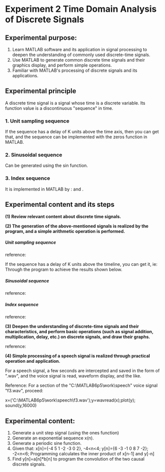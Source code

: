 # Experiment 2 Time Domain Analysis of Discrete Signals

## Experimental purpose:

1.  Learn MATLAB software and its application in signal processing to deepen the understanding of commonly used discrete-time signals.
2.  Use MATLAB to generate common discrete time signals and their graphics display, and perform simple operations.
3.  Familiar with MATLAB's processing of discrete signals and its applications.

## Experimental principle

A discrete time signal is a signal whose time is a discrete variable. Its function value is a discontinuous "sequence" in time.

### 1. Unit sampling sequence

If the sequence has a delay of K units above the time axis, then you can get that, and the sequence can be implemented with the zeros function in MATLAB.

### 2. Sinusoidal sequence

Can be generated using the sin function.

### 3. Index sequence

It is implemented in MATLAB by : and .

## Experimental content and its steps

**(1) Review relevant content about discrete time signals.**

**(2) The generation of the above-mentioned signals is realized by the program, and a simple arithmetic operation is performed.**

##### Unit sampling sequence

reference:

If the sequence has a delay of K units above the timeline, you can get it, ie:
Through the program to achieve the results shown below.

##### Sinusoidal sequence

reference:

##### Index sequence

reference:

**(3) Deepen the understanding of discrete-time signals and their characteristics, and perform basic operations (such as signal addition, multiplication, delay, etc.) on discrete signals, and draw their graphs.**

reference:

**(4) Simple processing of a speech signal is realized through practical operation and application.**

For a speech signal, a few seconds are intercepted and saved in the form of ".wav", and the voice signal is read, waveform display, and the like.

Reference: For a section of the "C:\MATLAB6p5\work\speech\" voice signal "f3.wav", proceed:

x=('C:\MATLAB6p5\work\speech\f3.wav');y=wavread(x);plot(y); sound(y,16000)

## Experimental content:

1. Generate a unit step signal (using the ones function)
2. Generate an exponential sequence x(n).
3. Generate a periodic sine function.
4. Given that:
x[n]={-4 5 1 -2 -3 0 2}, -4<n<4;
y[n]={6 -3 -1 0 8 7 -2}; -2<n<6;
Programming calculates the inner product of x[n-1] and y[-n]
5. Find y[n]=a[n]*b[n] to program the convolution of the two causal discrete signals.

